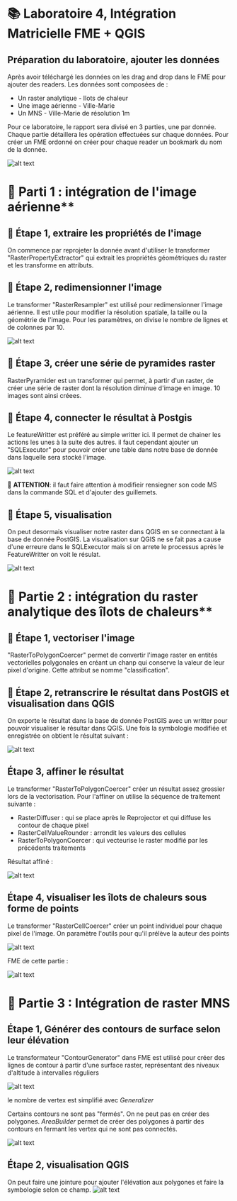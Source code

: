 # **📚 Laboratoire 4**, Intégration Matricielle FME + QGIS
## **Préparation du laboratoire, ajouter les données**

Après avoir téléchargé les données on les drag and drop dans le FME pour ajouter des readers. Les données sont composées de :
- Un raster analytique - Ilots de chaleur
- Une image aérienne - Ville-Marie
- Un MNS - Ville-Marie de résolution 1m


Pour ce laboratoire, le rapport sera divisé en 3 parties, une par donnée. Chaque partie détaillera les opération effectuées sur chaque données. Pour créer un FME ordonné on créer pour chaque reader un bookmark du nom de la donnée.

![alt text](add_data.png)

# 📜 **Parti 1** : intégration de l'image aérienne**

## 📝 **Étape 1**, extraire les propriétés de l'image

On commence par reprojeter la donnée avant d'utiliser le transformer "RasterPropertyExtractor" qui extrait les propriétés géométriques du raster et les transforme en attributs.

## 📝 **Étape 2**, redimensionner l'image

Le transformer "RasterResampler" est utilisé pour redimensionner l'image aérienne. Il est utile pour modifier la résolution spatiale, la taille ou la géométrie de l'image. Pour les paramètres, on divise le nombre de lignes et de colonnes par 10. 

![alt text](resampling.png)

## 📝 **Étape 3**, créer une série de pyramides raster

RasterPyramider est un transformer qui permet, à partir d'un raster, de créer une série de raster dont la résolution diminue d'image en image. 10 images sont ainsi créees.


## 📝 **Étape 4**, connecter le résultat à Postgis

Le featureWritter est préféré au simple writter ici. Il permet de chainer les actions les unes à la suite des autres. il faut cependant ajouter un "SQLExecutor" pour pouvoir créer une table dans notre base de donnée dans laquelle sera stocké l'image.

![alt text](featurewritter.png)

📢 **ATTENTION**: il faut faire attention à modifieir  rensiegner son code MS dans la commande SQL et d'ajouter des guillemets.

## 📝 **Étape 5**, visualisation

On peut desormais visualiser notre raster dans QGIS en se connectant à la base de donnée PostGIS. La visualisation sur QGIS ne se fait pas a cause d'une erreure dans le SQLExecutor mais si on arrete le processus après le FeatureWritter on voit le résulat.

![alt text](image.png)


# 📜 **Partie 2** : intégration du raster analytique des îlots de chaleurs**

## 📝 **Étape 1**, vectoriser l'image

"RasterToPolygonCoercer" permet de convertir l'image raster en entités vectorielles polygonales en créant un chanp qui conserve la valeur de leur pixel d'origine. Cette attribut se nomme "classification".

## 📝 **Étape 2**, retranscrire le résultat dans PostGIS et visualisation dans QGIS

On exporte le résultat dans la base de donnée PostGIS avec un writter pour pouvoir visualiser le résultar dans QGIS. Une fois la symbologie modifiée et enregistrée on obtient le résultat suivant :

![alt text](visualisation_partie2_1.png)

## **Étape 3**, affiner le résultat

Le transformer "RasterToPolygonCoercer" créer un résultat assez grossier lors de la vectorisation. Pour l'affiner on utilise la séquence de traitement suivante :

- RasterDiffuser : qui se place après le Reprojector et qui diffuse les contour de chaque pixel
- RasterCellValueRounder : arrondit les valeurs des cellules
- RasterToPolygonCoercer : qui vecteurise le raster modifié par les précédents traitements

Résultat affiné  :

![alt text](visualisation_partie2_2.png)

## **Étape 4**, visualiser les îlots de chaleurs sous forme de points

Le transformer "RasterCellCoercer" créer un point individuel pour chaque pixel de l'image. On paramètre l'outils pour qu'il prélève la auteur des points

![alt text](visualisation_partie2_3.png)

FME de cette partie : 

![alt text](image-1.png)


# 📜 **Partie 3** : Intégration de raster MNS

## **Étape 1**, Générer des contours de surface selon leur élévation

Le transformateur "ContourGenerator" dans FME est utilisé pour créer des lignes de contour à partir d'une surface raster, représentant des niveaux d'altitude à intervalles réguliers

![alt text](image-2.png)

le nombre de vertex est simplifié avec *Generalizer*

Certains contours ne sont pas "fermés". On ne peut pas en créer des polygones. *AreaBuilder* permet de créer des polygones à partir des contours en fermant les vertex qui ne sont pas connectés.

![alt text](image-3.png)

## **Étape 2**, visualisation QGIS 

On peut faire une jointure pour ajouter l'élévation aux polygones et faire la symbologie selon ce champ.
![alt text](image-4.png)